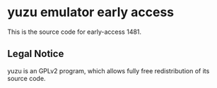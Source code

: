 yuzu emulator early access
=============

This is the source code for early-access 1481.

## Legal Notice

yuzu is an GPLv2 program, which allows fully free redistribution of its source code.